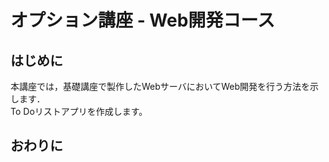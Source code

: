 # オプション講座 - Web開発コース

## はじめに

本講座では，基礎講座で製作したWebサーバにおいてWeb開発を行う方法を示します．  
To Doリストアプリを作成します。

<!-- 

ここにメインコンテンツを記載．

以下，Markdownガイド

## 見出し
### 小見出し
#### 小々見出し

改行：前の行の終わりに半角スペースを2個
改段落：空行を挟む

```
コード(複数行可，コピペ易)
```

`ショートコード(コピペしにくい)`

[リンク](https://example.com)

-->

## おわりに

<!-- 
締めの言葉 
　+
本ページに記載の内容を終えた学生が，講座終了後さらに学習を進められるようなコンテンツを提示
-->